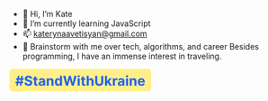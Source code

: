- 👋 Hi, I’m Kate
- 🌱 I’m currently learning JavaScript
- 📫 katerynaavetisyan@gmail.com
- 💬 Brainstorm with me over tech, algorithms, and career
Besides programming, I have an immense interest in traveling.
  

[![Stand With Ukraine](https://raw.githubusercontent.com/vshymanskyy/StandWithUkraine/main/badges/StandWithUkraine.svg)](https://stand-with-ukraine.pp.ua)
<!---
katerynaavetisyan/katerynaavetisyan is a ✨ special ✨ repository because its `README.md` (this file) appears on your GitHub profile.
You can click the Preview link to take a look at your changes.
--->
